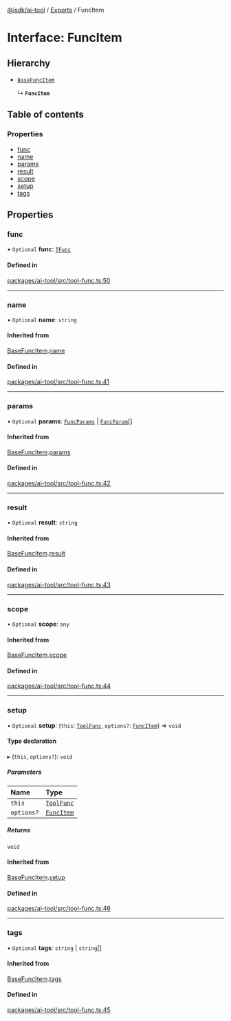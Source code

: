 [@isdk/ai-tool](../README.md) / [Exports](../modules.md) / FuncItem

# Interface: FuncItem

## Hierarchy

- [`BaseFuncItem`](BaseFuncItem.md)

  ↳ **`FuncItem`**

## Table of contents

### Properties

- [func](FuncItem.md#func)
- [name](FuncItem.md#name)
- [params](FuncItem.md#params)
- [result](FuncItem.md#result)
- [scope](FuncItem.md#scope)
- [setup](FuncItem.md#setup)
- [tags](FuncItem.md#tags)

## Properties

### func

• `Optional` **func**: [`TFunc`](../modules.md#tfunc)

#### Defined in

[packages/ai-tool/src/tool-func.ts:50](https://github.com/isdk/ai-tool.js/blob/43e2dd311b252f4a811e695a7944005766712a72/src/tool-func.ts#L50)

___

### name

• `Optional` **name**: `string`

#### Inherited from

[BaseFuncItem](BaseFuncItem.md).[name](BaseFuncItem.md#name)

#### Defined in

[packages/ai-tool/src/tool-func.ts:41](https://github.com/isdk/ai-tool.js/blob/43e2dd311b252f4a811e695a7944005766712a72/src/tool-func.ts#L41)

___

### params

• `Optional` **params**: [`FuncParams`](FuncParams.md) \| [`FuncParam`](FuncParam.md)[]

#### Inherited from

[BaseFuncItem](BaseFuncItem.md).[params](BaseFuncItem.md#params)

#### Defined in

[packages/ai-tool/src/tool-func.ts:42](https://github.com/isdk/ai-tool.js/blob/43e2dd311b252f4a811e695a7944005766712a72/src/tool-func.ts#L42)

___

### result

• `Optional` **result**: `string`

#### Inherited from

[BaseFuncItem](BaseFuncItem.md).[result](BaseFuncItem.md#result)

#### Defined in

[packages/ai-tool/src/tool-func.ts:43](https://github.com/isdk/ai-tool.js/blob/43e2dd311b252f4a811e695a7944005766712a72/src/tool-func.ts#L43)

___

### scope

• `Optional` **scope**: `any`

#### Inherited from

[BaseFuncItem](BaseFuncItem.md).[scope](BaseFuncItem.md#scope)

#### Defined in

[packages/ai-tool/src/tool-func.ts:44](https://github.com/isdk/ai-tool.js/blob/43e2dd311b252f4a811e695a7944005766712a72/src/tool-func.ts#L44)

___

### setup

• `Optional` **setup**: (`this`: [`ToolFunc`](../classes/ToolFunc.md), `options?`: [`FuncItem`](FuncItem.md)) => `void`

#### Type declaration

▸ (`this`, `options?`): `void`

##### Parameters

| Name | Type |
| :------ | :------ |
| `this` | [`ToolFunc`](../classes/ToolFunc.md) |
| `options?` | [`FuncItem`](FuncItem.md) |

##### Returns

`void`

#### Inherited from

[BaseFuncItem](BaseFuncItem.md).[setup](BaseFuncItem.md#setup)

#### Defined in

[packages/ai-tool/src/tool-func.ts:46](https://github.com/isdk/ai-tool.js/blob/43e2dd311b252f4a811e695a7944005766712a72/src/tool-func.ts#L46)

___

### tags

• `Optional` **tags**: `string` \| `string`[]

#### Inherited from

[BaseFuncItem](BaseFuncItem.md).[tags](BaseFuncItem.md#tags)

#### Defined in

[packages/ai-tool/src/tool-func.ts:45](https://github.com/isdk/ai-tool.js/blob/43e2dd311b252f4a811e695a7944005766712a72/src/tool-func.ts#L45)
